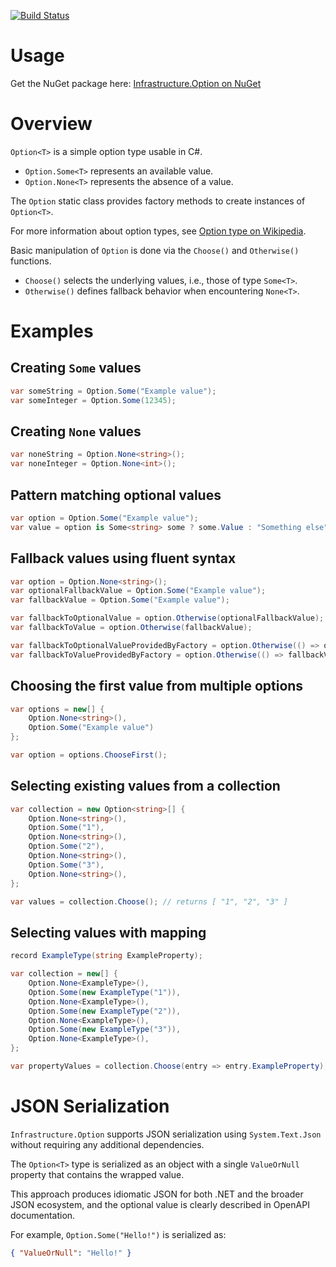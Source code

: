 [![Build Status](https://vilppu.visualstudio.com/Infrastructure.Option/_apis/build/status/vilppu.Infrastructure.Option?branchName=main)](https://vilppu.visualstudio.com/Infrastructure.Option/_build/latest?definitionId=1&branchName=main)

# Usage

Get the NuGet package here: [Infrastructure.Option on NuGet](https://www.nuget.org/packages/Infrastructure.Option/)

# Overview

`Option<T>` is a simple option type usable in C#.

- `Option.Some<T>` represents an available value.
- `Option.None<T>` represents the absence of a value.

The `Option` static class provides factory methods to create instances of `Option<T>`.

For more information about option types, see [Option type on Wikipedia](https://en.wikipedia.org/wiki/Option_type).

Basic manipulation of `Option` is done via the `Choose()` and `Otherwise()` functions.

- `Choose()` selects the underlying values, i.e., those of type `Some<T>`.
- `Otherwise()` defines fallback behavior when encountering `None<T>`.

# Examples

## Creating `Some` values

```csharp
var someString = Option.Some("Example value");
var someInteger = Option.Some(12345);
```

## Creating `None` values

```csharp
var noneString = Option.None<string>();
var noneInteger = Option.None<int>();
```

## Pattern matching optional values

```csharp
var option = Option.Some("Example value");
var value = option is Some<string> some ? some.Value : "Something else";
```

## Fallback values using fluent syntax

```csharp
var option = Option.None<string>();
var optionalFallbackValue = Option.Some("Example value");
var fallbackValue = Option.Some("Example value");

var fallbackToOptionalValue = option.Otherwise(optionalFallbackValue);
var fallbackToValue = option.Otherwise(fallbackValue);

var fallbackToOptionalValueProvidedByFactory = option.Otherwise(() => optionalFallbackValue);
var fallbackToValueProvidedByFactory = option.Otherwise(() => fallbackValue);
```

## Choosing the first value from multiple options

```csharp
var options = new[] {
    Option.None<string>(),
    Option.Some("Example value")
};

var option = options.ChooseFirst();
```

## Selecting existing values from a collection

```csharp
var collection = new Option<string>[] {
    Option.None<string>(),
    Option.Some("1"),
    Option.None<string>(),
    Option.Some("2"),
    Option.None<string>(),
    Option.Some("3"),
    Option.None<string>(),
};

var values = collection.Choose(); // returns [ "1", "2", "3" ]
```

## Selecting values with mapping

```csharp
record ExampleType(string ExampleProperty);

var collection = new[] {
    Option.None<ExampleType>(),
    Option.Some(new ExampleType("1")),
    Option.None<ExampleType>(),
    Option.Some(new ExampleType("2")),
    Option.None<ExampleType>(),
    Option.Some(new ExampleType("3")),
    Option.None<ExampleType>(),
};

var propertyValues = collection.Choose(entry => entry.ExampleProperty); // returns [ "1", "2", "3" ]
```

# JSON Serialization

`Infrastructure.Option` supports JSON serialization using `System.Text.Json` without requiring any additional dependencies.

The `Option<T>` type is serialized as an object with a single `ValueOrNull` property that contains the wrapped value.

This approach produces idiomatic JSON for both .NET and the broader JSON ecosystem, and the optional value is clearly described in OpenAPI documentation.

For example, `Option.Some("Hello!")` is serialized as:

```json
{ "ValueOrNull": "Hello!" }
```
